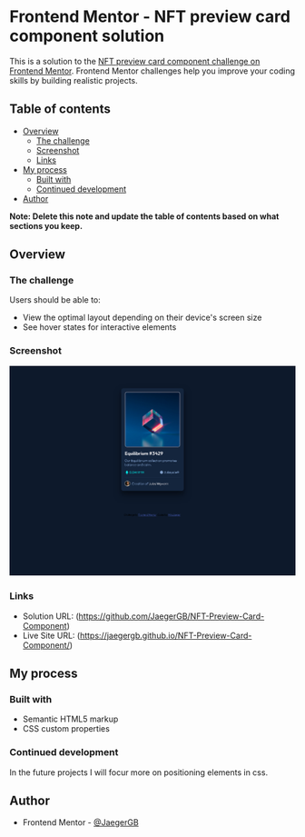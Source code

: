 # Frontend Mentor - NFT preview card component solution

This is a solution to the [NFT preview card component challenge on Frontend Mentor](https://www.frontendmentor.io/challenges/nft-preview-card-component-SbdUL_w0U). Frontend Mentor challenges help you improve your coding skills by building realistic projects. 

## Table of contents

- [Overview](#overview)
  - [The challenge](#the-challenge)
  - [Screenshot](#screenshot)
  - [Links](#links)
- [My process](#my-process)
  - [Built with](#built-with)
  - [Continued development](#continued-development)
- [Author](#author)

**Note: Delete this note and update the table of contents based on what sections you keep.**

## Overview

### The challenge

Users should be able to:

- View the optimal layout depending on their device's screen size
- See hover states for interactive elements

### Screenshot

![](./screenshot.png)

### Links

- Solution URL: (https://github.com/JaegerGB/NFT-Preview-Card-Component)
- Live Site URL: (https://jaegergb.github.io/NFT-Preview-Card-Component/)

## My process

### Built with

- Semantic HTML5 markup
- CSS custom properties

### Continued development

In the future projects I will focur more on positioning elements in css. 


## Author

- Frontend Mentor - [@JaegerGB](https://www.frontendmentor.io/profile/JaegerGB)

